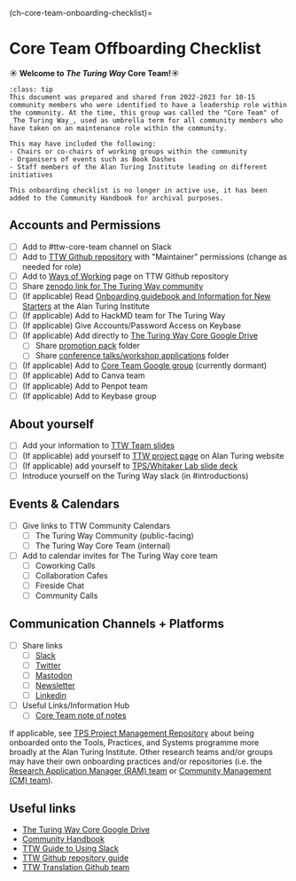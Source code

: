 (ch-core-team-onboarding-checklist)=
# Core Team Offboarding Checklist

**☀️ Welcome to *The Turing Way* Core Team!☀️**

```{admonition} Note
:class: tip
This document was prepared and shared from 2022-2023 for 10-15 community members who were identified to have a leadership role within the community. At the time, this group was called the "Core Team" of _The Turing Way_, used as umbrella term for all community members who have taken on an maintenance role within the community.

This may have included the following:
- Chairs or co-chairs of working groups within the community
- Organisers of events such as Book Dashes
- Staff members of the Alan Turing Institute leading on different initiatives

This onboarding checklist is no longer in active use, it has been added to the Community Handbook for archival purposes. 
```

## Accounts and Permissions
- [ ] Add to #ttw-core-team channel on Slack
- [ ] Add to [TTW Github repository](https://github.com/alan-turing-institute/the-turing-way) with "Maintainer" permissions (change as needed for role)
- [ ] Add to [Ways of Working](https://github.com/alan-turing-institute/the-turing-way/blob/main/ways_of_working.md) page on TTW Github repository 
- [ ] Share [zenodo link for The Turing Way community](https://zenodo.org/communities/the-turing-way/?page=1&size=20) 
- [ ] (If applicable) Read [Onboarding guidebook and Information for New Starters](https://mathison.turing.ac.uk/Interact/Pages/Section/ContentListing.aspx?subsection=3363) at the Alan Turing Institute
- [ ] (If applicable) Add to HackMD team for The Turing Way
- [ ] (If applicable) Give Accounts/Password Access on Keybase
- [ ] (If applicable) Add directly to [The Turing Way Core Google Drive](https://drive.google.com/drive/u/0/folders/1bdjA-fBotMi9CnjDqu84d5hPZWwjgi-x)
    - [ ] Share [promotion pack](https://drive.google.com/drive/u/1/folders/1mzGmbJkPnP5q1goQesxDc_E5zAPL0eTF) folder
    - [ ] Share [conference talks/workshop applications](https://drive.google.com/drive/u/0/folders/1eNHq9sXq6Z8Q5Ep0MzNS0GsB3FKgTi3E) folder
- [ ] (If applicable) Add to [Core Team Google group](https://groups.google.com/u/1/g/core-team-2022) (currently dormant)
- [ ] (If applicable) Add to Canva team
- [ ] (If applicable) Add to Penpot team
- [ ] (If applicable) Add to Keybase group

## About yourself
- [ ] Add your information to [TTW Team slides](https://docs.google.com/presentation/d/1PeQ_gg5tOJVhOA4aSnVumsowD-bfRFEroWfGsxxaGCw/edit#slide=id.g1aee8e18598_0_0)
- [ ] (If applicable) add yourself to [TTW project page](https://www.turing.ac.uk/research/research-projects/turing-way) on Alan Turing website
- [ ] (If applicable) add yourself to [TPS/Whitaker Lab slide deck](https://docs.google.com/presentation/d/1g-plncmi00FK97QuYDfqq7oPzUmL0xkHm1hy4X81IX8/edit#slide=id.gf5e62e1b31_1_0)
- [ ] Introduce yourself on the Turing Way slack (in #introductions)

## Events & Calendars

- [ ] Give links to TTW Community Calendars
    - [ ] The Turing Way Community (public-facing)
    - [ ] The Turing Way Core Team (internal)
- [ ] Add to calendar invites for The Turing Way core team
    - [ ] Coworking Calls
    - [ ] Collaboration Cafes
    - [ ] Fireside Chat
    - [ ] Community Calls

## Communication Channels + Platforms
- [ ] Share links
    - [ ] [Slack](https://theturingway.slack.com/)
    - [ ] [Twitter](https://twitter.com/turingway)
    - [ ] [Mastodon](fosstodon.org/turingway)
    - [ ] [Newsletter](https://buttondown.email/turingway/)
    - [ ] [Linkedin](https://www.linkedin.com/company/the-turing-way/)
- [ ] Useful Links/Information Hub
    - [ ] [Core Team note of notes](https://hackmd.io/@turingway/ttw-team-note-of-notes)

If applicable, see [TPS Project Management Repository](https://github.com/alan-turing-institute/tps-project-management) about being onboarded onto the Tools, Practices, and Systems programme more broadly at the Alan Turing Institute. Other research teams and/or groups may have their own onboarding practices and/or repositories (i.e. the [Research Application Manager (RAM) team](https://github.com/alan-turing-institute/research-application-management) or [Community Management (CM) team](https://github.com/alan-turing-institute/open-community-building)).

## Useful links
- [The Turing Way Core Google Drive](https://drive.google.com/drive/u/0/folders/1bdjA-fBotMi9CnjDqu84d5hPZWwjgi-x)
- [Community Handbook](https://the-turing-way.netlify.app/community-handbook/community-handbook.html)
- [TTW Guide to Using Slack](https://hackmd.io/@turingway/ttw-slack-intro)
- [TTW Github repository guide](https://docs.google.com/spreadsheets/d/19IfeIxtWQpDglzfOY8vpq6TFhM1jEJa1OnNdAYWjzg8/edit#gid=1136871433)
- [TTW Translation Github team](https://github.com/TWTranslation)